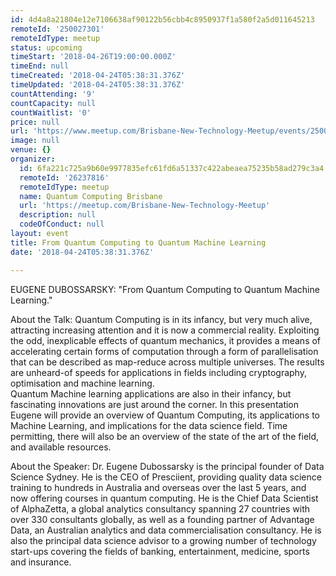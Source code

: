 ```yaml
---
id: 4d4a8a21804e12e7106638af90122b56cbb4c8950937f1a580f2a5d011645213
remoteId: '250027301'
remoteIdType: meetup
status: upcoming
timeStart: '2018-04-26T19:00:00.000Z'
timeEnd: null
timeCreated: '2018-04-24T05:38:31.376Z'
timeUpdated: '2018-04-24T05:38:31.376Z'
countAttending: '9'
countCapacity: null
countWaitlist: '0'
price: null
url: 'https://www.meetup.com/Brisbane-New-Technology-Meetup/events/250027301/'
image: null
venue: {}
organizer:
  id: 6fa221c725a9b60e9977835efc61fd6a51337c422abeaea75235b58ad279c3a4
  remoteId: '26237816'
  remoteIdType: meetup
  name: Quantum Computing Brisbane
  url: 'https://meetup.com/Brisbane-New-Technology-Meetup'
  description: null
  codeOfConduct: null
layout: event
title: From Quantum Computing to Quantum Machine Learning
date: '2018-04-24T05:38:31.376Z'

---
```

<p>EUGENE DUBOSSARSKY: "From Quantum Computing to Quantum Machine Learning."</p> <p>About the Talk: Quantum Computing is in its infancy, but very much alive, attracting increasing attention and it is now a commercial reality. Exploiting the odd, inexplicable effects of quantum mechanics, it provides a means of accelerating certain forms of computation through a form of parallelisation that can be described as map-reduce across multiple universes. The results are unheard-of speeds for applications in fields including cryptography, optimisation and machine learning.<br/>Quantum Machine learning applications are also in their infancy, but fascinating innovations are just around the corner. In this presentation Eugene will provide an overview of Quantum Computing, its applications to Machine Learning, and implications for the data science field. Time permitting, there will also be an overview of the state of the art of the field, and available resources.</p> <p>About the Speaker: Dr. Eugene Dubossarsky is the principal founder of Data Science Sydney. He is the CEO of Presciient, providing quality data science training to hundreds in Australia and overseas over the last 5 years, and now offering courses in quantum computing. He is the Chief Data Scientist of AlphaZetta, a global analytics consultancy spanning 27 countries with over 330 consultants globally, as well as a founding partner of Advantage Data, an Australian analytics and data commercialisation consultancy. He is also the principal data science advisor to a growing number of technology start-ups covering the fields of banking, entertainment, medicine, sports and insurance.</p>
